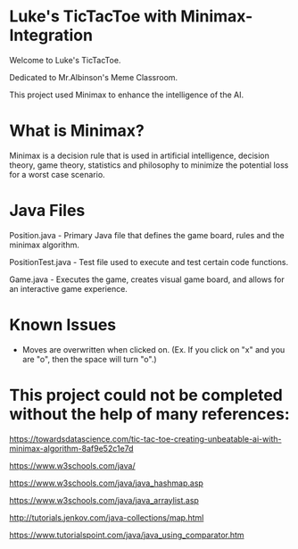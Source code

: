 # Luke's TicTacToe with Minimax-Integration

Welcome to Luke's TicTacToe.

Dedicated to Mr.Albinson's Meme Classroom.

This project used Minimax to enhance the intelligence of the AI.

# What is Minimax?
Minimax is a decision rule that is used in artificial intelligence, decision theory, game
theory, statistics and philosophy to minimize the potential loss for a worst case scenario. 

# Java Files

Position.java - Primary Java file that defines the game board, rules and the minimax algorithm.

PositionTest.java - Test file used to execute and test certain code functions.

Game.java - Executes the game, creates visual game board, and allows for an interactive game experience.

# Known Issues

- Moves are overwritten when clicked on. (Ex. If you click on "x" and you are "o", then the space will turn "o".)

# This project could not be completed without the help of many references:
https://towardsdatascience.com/tic-tac-toe-creating-unbeatable-ai-with-minimax-algorithm-8af9e52c1e7d

https://www.w3schools.com/java/

https://www.w3schools.com/java/java_hashmap.asp

https://www.w3schools.com/java/java_arraylist.asp

http://tutorials.jenkov.com/java-collections/map.html

https://www.tutorialspoint.com/java/java_using_comparator.htm
